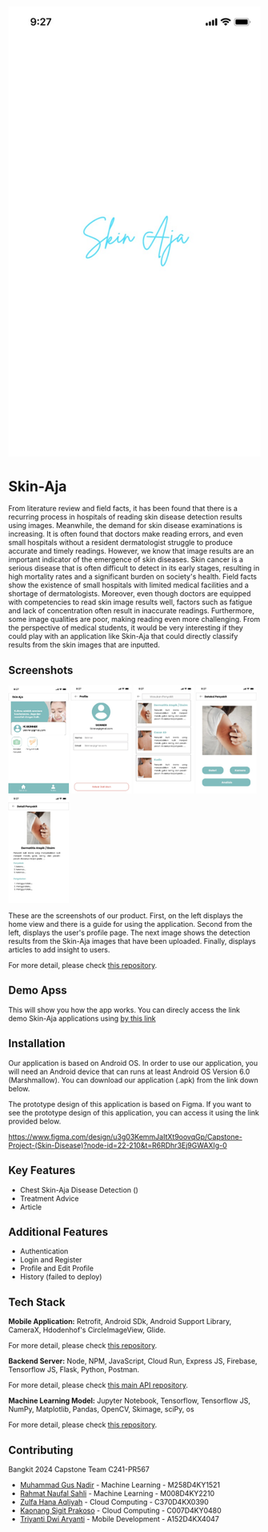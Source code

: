 
![download](https://github.com/C241-PR567/.github/blob/main/WhatsApp%20Image%202024-06-21%20at%2011.01.56.jpeg)
# Skin-Aja

From literature review and field facts, it has been found that there is a recurring process in hospitals of reading skin disease detection results using images. Meanwhile, the demand for skin disease examinations is increasing. It is often found that doctors make reading errors, and even small hospitals without a resident dermatologist struggle to produce accurate and timely readings. However, we know that image results are an important indicator of the emergence of skin diseases. Skin cancer is a serious disease that is often difficult to detect in its early stages, resulting in high mortality rates and a significant burden on society's health. Field facts show the existence of small hospitals with limited medical facilities and a shortage of dermatologists. Moreover, even though doctors are equipped with competencies to read skin image results well, factors such as fatigue and lack of concentration often result in inaccurate readings. Furthermore, some image qualities are poor, making reading even more challenging. From the perspective of medical students, it would be very interesting if they could play with an application like Skin-Aja that could directly classify results from the skin images that are inputted.

## Screenshots
<img src="https://github.com/C241-PR567/.github/blob/main/WhatsApp%20Image%202024-06-21%20at%2011.01.55%20(1).jpeg" width="24%"></img>
<img src="https://github.com/C241-PR567/.github/blob/main/WhatsApp%20Image%202024-06-21%20at%2011.01.56%20(1).jpeg" width="24%"></img>
<img src="https://github.com/C241-PR567/.github/blob/main/WhatsApp%20Image%202024-06-21%20at%2011.01.57.jpeg" width="24%"></img>
<img src="https://github.com/C241-PR567/.github/blob/main/WhatsApp%20Image%202024-06-21%20at%2011.00.49%20(2).jpeg" width="24%"></img>
<img src="https://github.com/C241-PR567/.github/blob/main/WhatsApp%20Image%202024-06-21%20at%2011.00.49%20(1).jpeg" width="24%"></img>

These are the screenshots of our product. First, on the left displays the home view and there is a guide for using the application. Second from the left, displays the user's profile page. The next image shows the detection results from the Skin-Aja images that have been uploaded. Finally, displays articles to add insight to users.

For more detail, please check [this repository](https://github.com/C241-PR567/MD).

## Demo Apss
This will show you how the app works. You can direcly access the link demo Skin-Aja applications using [by this link]()

## Installation
Our application is based on Android OS. In order to use our application, you will need an Android device that can runs at least Android OS Version 6.0 (Marshmallow). You can download our application (.apk) from the link down below.



The prototype design of this application is based on Figma. If you want to see the prototype design of this application, you can access it using the link provided below.

https://www.figma.com/design/u3g03KemmJaItXt9oovqGp/Capstone-Project-(Skin-Disease)?node-id=22-210&t=R6RDhr3Ej9GWAXIg-0

## Key Features
- Chest Skin-Aja Disease Detection ()
- Treatment Advice
- Article

## Additional Features
- Authentication
- Login and Register
- Profile and Edit Profile
- History (failed to deploy)

## Tech Stack
**Mobile Application:** Retrofit, Android SDk, Android Support Library, CameraX, Hdodenhof's CircleImageView, Glide. 

For more detail, please check [this repository](https://github.com/C241-PR567/MD).

**Backend Server:** Node, NPM, JavaScript, Cloud Run, Express JS, Firebase, Tensorflow JS, Flask, Python, Postman. 

For more detail, please check [this main API repository]().

**Machine Learning Model:** Jupyter Notebook, Tensorflow, Tensorflow JS, NumPy, Matplotlib, Pandas, OpenCV, Skimage, sciPy, os

For more detail, please check [this repository]().

## Contributing
Bangkit 2024 Capstone Team C241-PR567
- [Muhammad Gus Nadir]() - Machine Learning - M258D4KY1521
- [Rahmat Naufal Sahli]() - Machine Learning - M008D4KY2210
- [Zulfa Hana Aqliyah](https://www.linkedin.com/in/zulfa-hana-aqliyah-592933298/) - Cloud Computing - C370D4KX0390
- [Kaonang Sigit Prakoso](https://www.linkedin.com/in/kaonang-sigit-prakoso-b6b9622a0/) - Cloud Computing - C007D4KY0480
- [Triyanti Dwi Aryanti]() - Mobile Development - A152D4KX4047
